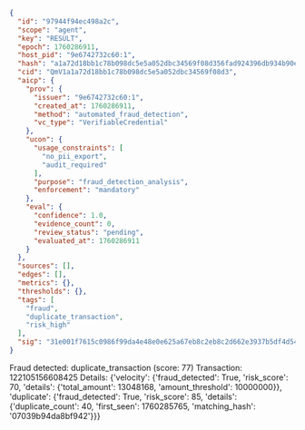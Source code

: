 ```json
{
  "id": "97944f94ec498a2c",
  "scope": "agent",
  "key": "RESULT",
  "epoch": 1760286911,
  "host_pid": "9e6742732c60:1",
  "hash": "a1a72d18bb1c78b098dc5e5a052dbc34569f08d356fad924396db934b90e6700",
  "cid": "QmV1a1a72d18bb1c78b098dc5e5a052dbc34569f08d3",
  "aicp": {
    "prov": {
      "issuer": "9e6742732c60:1",
      "created_at": 1760286911,
      "method": "automated_fraud_detection",
      "vc_type": "VerifiableCredential"
    },
    "ucon": {
      "usage_constraints": [
        "no_pii_export",
        "audit_required"
      ],
      "purpose": "fraud_detection_analysis",
      "enforcement": "mandatory"
    },
    "eval": {
      "confidence": 1.0,
      "evidence_count": 0,
      "review_status": "pending",
      "evaluated_at": 1760286911
    }
  },
  "sources": [],
  "edges": [],
  "metrics": {},
  "thresholds": {},
  "tags": [
    "fraud",
    "duplicate_transaction",
    "risk_high"
  ],
  "sig": "31e001f7615c0986f99da4e48e0e625a67eb8c2eb8c2d662e3937b5df4d54cf4"
}
```

Fraud detected: duplicate_transaction (score: 77)
Transaction: 122105156608425
Details: {'velocity': {'fraud_detected': True, 'risk_score': 70, 'details': {'total_amount': 13048168, 'amount_threshold': 10000000}}, 'duplicate': {'fraud_detected': True, 'risk_score': 85, 'details': {'duplicate_count': 40, 'first_seen': 1760285765, 'matching_hash': '07039b94da8bf942'}}}
